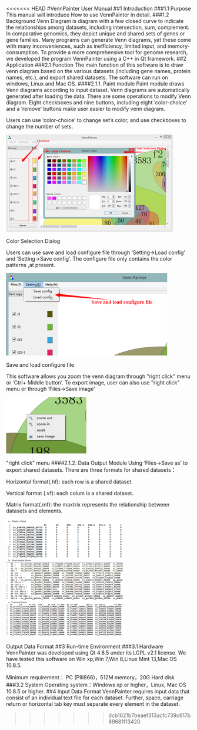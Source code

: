 <<<<<<< HEAD
#VennPainter User Manual
##1 Introduction
###1.1 Purpose
This manual will introduce How to use VennPainter in detail.
###1.2 Background
Venn Diagram is diagram with a few closed curve to indicate the relationships among datasets, including intersection, sum, complement. In comparative genomics, they depict unique and shared sets of genes or gene families. Many programs can generate Venn diagrams, yet these come with many inconveniences, such as inefficiency, limited input, and memory-consumption. To provide a more comprehensive tool for genome research, we developed the program VennPainter using a C++ in Qt framework.
##2 Application
###2.1 Function
The main function of this software is to draw venn diagram based on the various datasets (including gene names, protein names, etc.), and export shared datasets. The software can run on windows, Linux and Mac OS.
####2.1.1. Paint module
Paint module draws Venn diagrams according to input dataset. Venn diagrams are automatically generated after loading the data. There are some operations to modify Venn diagram. Eight checkboxes and nine buttons, including eight ‘color-choice’ and a ‘remove’ buttons make user easier to modify venn diagram.

Users can use ‘color-choice’ to change set’s color, and use checkboxes to change the number of sets.
 
![Color Selection Dialog](PNGfigures/ColorSelectionDialog.png) 

Color Selection Dialog

Users can use save and load configure file through ‘Setting->Load config’ and ‘Setting->Save config’. The configure file only contains the color patterns ,at present.
 
![Save and load configure file](PNGfigures/Saveandloadconfigurefile.png)

Save and load configure file

This software allows you zoom the venn diagram through "right click" menu or ‘Ctrl+ Middle button’. To export image, user can also use "right click" menu or through ‘Files->Save image’
 
!["right click" menu](PNGfigures/rightclickmenu.png)

"right click" menu
####2.1.2. Data Output Module
Using ‘Files->Save as’ to export shared datasets. There are three formats for shared datasets：

Horizontal format(.hf): each row is a shared dataset.

Vertical format (.vf): each colum is a shared dataset.

Matrix format(.mf): the maxtrix represents the relationship between datasets and elements. 
 
![Output Data Format](PNGfigures/OutputDataFormat.png)

Output Data Format
##3 Run-time Environment
###3.1 Hardware
VennPainter was developed using Qt 4.8.5 under its LGPL v2.1 license. We have tested this software on Win xp,Win 7,Win 8,Linux Mint 13,Mac OS 10.8.5.

Minimum requirement： PC (PIII866)，512M memory，20G Hard disk
###3.2 System
Operating system：Windows xp or higher，Linux, Mac OS 10.8.5 or higher.
##4 Input Data Format
VennPainter requires input data that consist of an individual text file for each dataset. Further, space, carriage return or horizontal tab key must separate every element in the dataset.


>>>>>>> dcb1621b7beaef313acfc739c617b89681f13420
